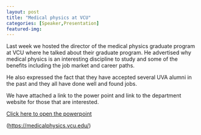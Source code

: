 ```yaml
---
layout: post
title: "Medical physics at VCU"
categories: [Speaker,Presentation]
featured-img: 
---
```


Last week we hosted the director of the medical physics graduate program at VCU where he talked about their graduate program. He advertised why medical physics is an interesting discipline to study and some of the benefits including the job market and career paths.

He also expressed the fact that they have accepted several UVA alumni in the past and they all have done well and found jobs.

We have attached a link to the power point and link to the department website for those that are interested.

[Click here to open the powerpoint](https://pages.shanti.virginia.edu/SPS_at_UVA/files/2017/11/Intro-to-Medical-Physics.pptx)

(https://medicalphysics.vcu.edu/)